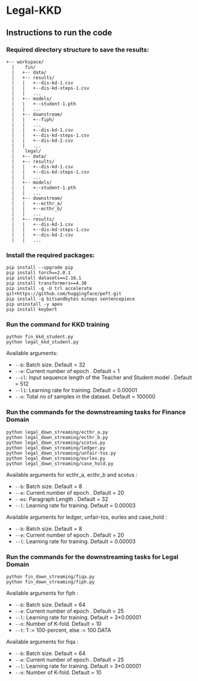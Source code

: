 # Legal-KKD



## Instructions to run the code

### Required directory structure to save the results:

```
+-- workspace/
  |    fin/
  |   +-- data/
  |   +-- results/
  |   |   +--dis-kd-1.csv
  |   |   +--dis-kd-steps-1.csv
  |   |   ...
  |   +-- models/
  |   |   +--student-1.pth
  |   |   ...
  |   +-- downstream/
  |   |   +--fiph/
  |   |   ...
  |   |   +--dis-kd-1.csv
  |   |   +--dis-kd-steps-1.csv
  |   |   +--dis-kd-2.csv
  |   |   ...
  |    legal/
  |   +-- data/
  |   +-- results/
  |   |   +--dis-kd-1.csv
  |   |   +--dis-kd-steps-1.csv
  |   |   ...
  |   +-- models/
  |   |   +--student-1.pth
  |   |   ...
  |   +-- downstream/
  |   |   +--ecthr_a/
  |   |   +--ecthr_b/
  |   |   ...
  |   +-- results/
  |   |   +--dis-kd-1.csv
  |   |   +--dis-kd-steps-1.csv
  |   |   +--dis-kd-2.csv
  |   |   ...
```

### Install the required packages:

```
pip install --upgrade pip
pip install torch==2.0.1
pip install datasets==2.16.1
pip install transformers==4.30
pip install -q -U trl accelerate git+https://github.com/huggingface/peft.git
pip install -q bitsandbytes einops sentencepiece
pip uninstall -y apex
pip install keybert

```
### Run the command for KKD training

```
python fin_kkd_student.py
python legal_kkd_student.py
```
Available arguments:
- `--b`: Batch size. Default = 32
- `--e`: Current number of epoch . Default = 1
- `--cl`: Input sequence length of the Teacher and Student model . Default = 512
- `--l1`: Learning rate for training. Default = 0.00001
- `--n`: Total no of samples in the dataset. Default = 100000



### Run the commands for the downstreaming tasks for Finance Domain

```
python legal_down_streaming/ecthr_a.py
python legal_down_streaming/ecthr_b.py
python legal_down_streaming/scotus.py
python legal_down_streaming/ledger.py
python legal_down_streaming/unfair-tos.py
python legal_down_streaming/eurlex.py
python legal_down_streaming/case_hold.py

```

Available arguments for ecthr_a, ecthr_b and scotus :

- `--b`: Batch size. Default = 8
- `--e`: Current number of epoch . Default = 20
- `--ms`: Paragraph Length . Default = 32
- `--l`: Learning rate for training. Default = 0.00003


Available arguments for ledger, unfair-tos, eurlex and case_hold :

- `--b`: Batch size. Default = 8
- `--e`: Current number of epoch . Default = 20
- `--l`: Learning rate for training. Default = 0.00003




### Run the commands for the downstreaming tasks for Legal Domain

```
python fin_down_streaming/fiqa.py
python fin_down_streaming/fiph.py 

```




Available arguments for fiph :

- `--b`: Batch size. Default = 64
- `--e`: Current number of epoch . Default = 25
- `--l`: Learning rate for training. Default = 3*0.00001
- `--n`: Number of K-fold. Default = 10
- `--t`: 1 := 100-percent, else := 100 DATA 



Available arguments for fiqa :

- `--b`: Batch size. Default = 64
- `--e`: Current number of epoch . Default = 25
- `--l`: Learning rate for training. Default = 3*0.00001
- `--n`: Number of K-fold. Default = 10
